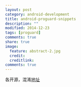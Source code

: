 ```yaml
---
layout: post
category: android-development
title: android-proguard-snippets
description: ""
modified: 2014-12-23
tags: [proguard]
comments: true
share: true
image:
  feature: abstract-2.jpg
  credit: 
  creditlink: 
comments: true
---
```



各开源，混淆[地址](https://github.com/krschultz/android-proguard-snippets)